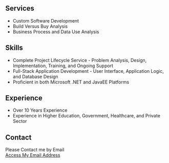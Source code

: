 ## Services
- Custom Software Development  
- Build Versus Buy Analysis  
- Business Process and Data Use Analysis  

## Skills
- Complete Project Lifecycle Service - Problem Analysis, Design, Implementation, Training, and Ongoing Support  
- Full-Stack Application Development - User Interface, Application Logic, and Database Design  
- Proficient in both Microsoft .NET and JavaEE Platforms  

## Experience
- Over 10 Years Experience
- Experience in Higher Education, Government, Healthcare, and Private Sector

## Contact
Please Contact me by Email  
<a href="http://www.google.com/recaptcha/mailhide/d?k=01lbSI8sR8ZZymRnBr5lTP-g==&amp;c=kbY1kpKP0GCt1hhpGbT1_ExnC_is5H1it4CAezkd9a4=" onclick="window.open('http://www.google.com/recaptcha/mailhide/d?k\x3d01lbSI8sR8ZZymRnBr5lTP-g\x3d\x3d\x26c\x3dkbY1kpKP0GCt1hhpGbT1_ExnC_is5H1it4CAezkd9a4\x3d', '', 'toolbar=0,scrollbars=0,location=0,statusbar=0,menubar=0,resizable=0,width=500,height=300'); return false;" title="Reveal this e-mail address">Access My Email Address</a>
